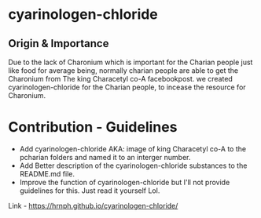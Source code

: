 #  cyarinologen-chloride
## Origin & Importance
Due to the lack of Charonium which is important for the Charian people just like food for average being,
normally charian people are able to get the Charonium from The king Characetyl co-A facebookpost.
we created cyarinologen-chloride for the Charian people, to incease the resource for Charonium.

# Contribution - Guidelines
- Add cyarinologen-chloride AKA: image of king Characetyl co-A to the pcharian folders and named it to an interger number.
- Add Better description of the cyarinologen-chloride substances to the README.md file.
- Improve the function of cyarinologen-chloride but I'll not provide guidelines for this. Just read it yourself Lol.

Link - https://hrnph.github.io/cyarinologen-chloride/
